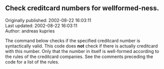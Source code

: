 ## Check creditcard numbers for wellformed-ness.  
Originally published: 2002-08-22 16:03:11  
Last updated: 2002-08-22 16:03:11  
Author: andreas kupries  
  
The command below checks if the specified creditcard number is syntactically valid. This code does __not__ check if there is actually creditcard with this number. Only that the number in itself is well-formed according to the rules of the creditcard companies. See the comments preceding the code for a list of the rules.